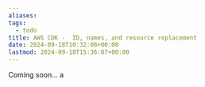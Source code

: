 ```yaml
---
aliases: 
tags:
  - todo
title: AWS CDK -  ID, names, and resource replacement
date: 2024-09-18T10:32:08+00:00
lastmod: 2024-09-18T15:36:07+00:00
---
```


Coming soon...
 a